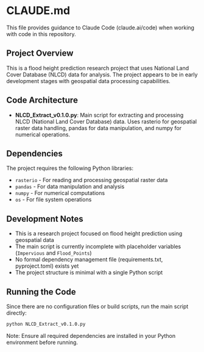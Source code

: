 # CLAUDE.md

This file provides guidance to Claude Code (claude.ai/code) when working with code in this repository.

## Project Overview

This is a flood height prediction research project that uses National Land Cover Database (NLCD) data for analysis. The project appears to be in early development stages with geospatial data processing capabilities.

## Code Architecture

- **NLCD_Extract_v0.1.0.py**: Main script for extracting and processing NLCD (National Land Cover Database) data. Uses rasterio for geospatial raster data handling, pandas for data manipulation, and numpy for numerical operations.

## Dependencies

The project requires the following Python libraries:
- `rasterio` - For reading and processing geospatial raster data
- `pandas` - For data manipulation and analysis
- `numpy` - For numerical computations
- `os` - For file system operations

## Development Notes

- This is a research project focused on flood height prediction using geospatial data
- The main script is currently incomplete with placeholder variables (`Impervious` and `Flood_Points`)
- No formal dependency management file (requirements.txt, pyproject.toml) exists yet
- The project structure is minimal with a single Python script

## Running the Code

Since there are no configuration files or build scripts, run the main script directly:
```bash
python NLCD_Extract_v0.1.0.py
```

Note: Ensure all required dependencies are installed in your Python environment before running.
